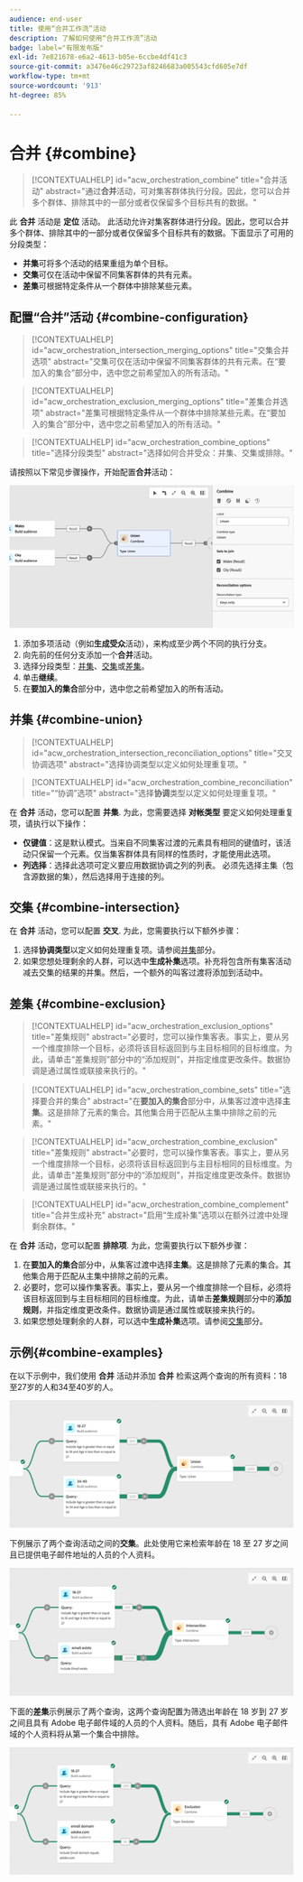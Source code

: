 ```yaml
---
audience: end-user
title: 使用“合并工作流”活动
description: 了解如何使用“合并工作流”活动
badge: label="有限发布版"
exl-id: 7e821678-e6a2-4613-b05e-6ccbe4df41c3
source-git-commit: a3476e46c29723af8246683a005543cfd605e7df
workflow-type: tm+mt
source-wordcount: '913'
ht-degree: 85%

---
```


# 合并 {#combine}

>[!CONTEXTUALHELP]
>id="acw_orchestration_combine"
>title="合并活动"
>abstract="通过&#x200B;**合并**&#x200B;活动，可对集客群体执行分段。因此，您可以合并多个群体、排除其中的一部分或者仅保留多个目标共有的数据。"

此 **合并** 活动是 **定位** 活动。 此活动允许对集客群体进行分段。因此，您可以合并多个群体、排除其中的一部分或者仅保留多个目标共有的数据。下面显示了可用的分段类型：

<!--
The **Combine** activity can be placed after any other activity, but not at the beginning of the workflow. Any activity can be placed after the **Combine**.
-->

* **并集**&#x200B;可将多个活动的结果重组为单个目标。
* **交集**&#x200B;可仅在活动中保留不同集客群体的共有元素。
* **差集**&#x200B;可根据特定条件从一个群体中排除某些元素。

## 配置“合并”活动 {#combine-configuration}

>[!CONTEXTUALHELP]
>id="acw_orchestration_intersection_merging_options"
>title="交集合并选项"
>abstract="交集可仅在活动中保留不同集客群体的共有元素。在“要加入的集合”部分中，选中您之前希望加入的所有活动。"

>[!CONTEXTUALHELP]
>id="acw_orchestration_exclusion_merging_options"
>title="差集合并选项"
>abstract="差集可根据特定条件从一个群体中排除某些元素。在“要加入的集合”部分中，选中您之前希望加入的所有活动。"

>[!CONTEXTUALHELP]
>id="acw_orchestration_combine_options"
>title="选择分段类型"
>abstract="选择如何合并受众：并集、交集或排除。"

请按照以下常见步骤操作，开始配置&#x200B;**合并**&#x200B;活动：

![](../assets/workflow-combine.png)

1. 添加多项活动（例如&#x200B;**生成受众**&#x200B;活动），来构成至少两个不同的执行分支。
1. 向先前的任何分支添加一个&#x200B;**合并**&#x200B;活动。
1. 选择分段类型：[并集](#union)、[交集](#intersection)或[差集](#exclusion)。
1. 单击&#x200B;**继续**。
1. 在&#x200B;**要加入的集合**&#x200B;部分中，选中您之前希望加入的所有活动。

## 并集 {#combine-union}

>[!CONTEXTUALHELP]
>id="acw_orchestration_intersection_reconciliation_options"
>title="交叉协调选项"
>abstract="选择协调类型以定义如何处理重复项。"

>[!CONTEXTUALHELP]
>id="acw_orchestration_combine_reconciliation"
>title="“协调”选项"
>abstract="选择&#x200B;**协调**&#x200B;类型以定义如何处理重复项。"

在 **合并** 活动，您可以配置 **并集**. 为此，您需要选择 **对帐类型** 要定义如何处理重复项，请执行以下操作：

* **仅键值**：这是默认模式。当来自不同集客过渡的元素具有相同的键值时，该活动只保留一个元素。仅当集客群体具有同样的性质时，才能使用此选项。
* **列选择**：选择此选项可定义要应用数据协调之列的列表。 必须先选择主集（包含源数据的集），然后选择用于连接的列。

## 交集 {#combine-intersection}

在 **合并** 活动，您可以配置 **交叉**. 为此，您需要执行以下额外步骤：

1. 选择&#x200B;**协调类型**&#x200B;以定义如何处理重复项。请参阅[并集](#union)部分。
1. 如果您想处理剩余的人群，可以选中&#x200B;**生成补集**&#x200B;选项。补充将包含所有集客活动减去交集的结果的并集。然后，一个额外的叫客过渡将添加到活动中。

## 差集 {#combine-exclusion}

>[!CONTEXTUALHELP]
>id="acw_orchestration_exclusion_options"
>title="差集规则"
>abstract="必要时，您可以操作集客表。事实上，要从另一个维度排除一个目标，必须将该目标返回到与主目标相同的目标维度。为此，请单击“差集规则”部分中的“添加规则”，并指定维度更改条件。数据协调是通过属性或联接来执行的。"

>[!CONTEXTUALHELP]
>id="acw_orchestration_combine_sets"
>title="选择要合并的集合"
>abstract="在&#x200B;**要加入的集合**&#x200B;部分中，从集客过渡中选择&#x200B;**主集**。这是排除了元素的集合。其他集合用于匹配从主集中排除之前的元素。"

>[!CONTEXTUALHELP]
>id="acw_orchestration_combine_exclusion"
>title="差集规则"
>abstract="必要时，您可以操作集客表。事实上，要从另一个维度排除一个目标，必须将该目标返回到与主目标相同的目标维度。为此，请单击“差集规则”部分中的“添加规则”，并指定维度更改条件。数据协调是通过属性或联接来执行的。"

>[!CONTEXTUALHELP]
>id="acw_orchestration_combine_complement"
>title="合并生成补充"
>abstract="启用“生成补集”选项以在额外过渡中处理剩余群体。"

在 **合并** 活动，您可以配置 **排除项**. 为此，您需要执行以下额外步骤：

1. 在&#x200B;**要加入的集合**&#x200B;部分中，从集客过渡中选择&#x200B;**主集**。这是排除了元素的集合。其他集合用于匹配从主集中排除之前的元素。
1. 必要时，您可以操作集客表。事实上，要从另一个维度排除一个目标，必须将该目标返回到与主目标相同的目标维度。为此，请单击&#x200B;**差集规则**&#x200B;部分中的&#x200B;**添加规则**，并指定维度更改条件。数据协调是通过属性或联接来执行的。
1. 如果您想处理剩余的人群，可以选中&#x200B;**生成补集**&#x200B;选项。请参阅[交集](#intersection)部分。

## 示例{#combine-examples}

在以下示例中，我们使用 **合并** 活动并添加 **合并** 检索这两个查询的所有资料：18至27岁的人和34至40岁的人。

![](../assets/workflow-union-example.png)

下例展示了两个查询活动之间的&#x200B;**交集**。此处使用它来检索年龄在 18 至 27 岁之间且已提供电子邮件地址的人员的个人资料。

![](../assets/workflow-intersection-example.png)

下面的&#x200B;**差集**&#x200B;示例展示了两个查询，这两个查询配置为筛选出年龄在 18 岁到 27 岁之间且具有 Adobe 电子邮件域的人员的个人资料。随后，具有 Adobe 电子邮件域的个人资料将从第一个集合中排除。

![](../assets/workflow-exclusion-example.png)
